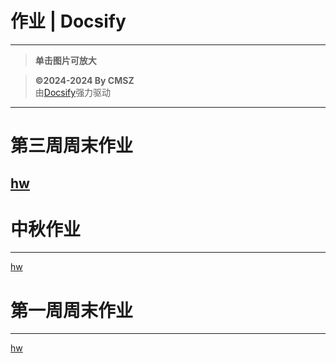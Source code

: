 <h1> 作业 | Docsify </h1>

-----
> **单击图片可放大**

> **©2024-2024 By CMSZ**  
> 由[Docsify](https://docsify.js.org/)强力驱动
-----
# 第三周周末作业 #
[hw](../hw/3.md ':include :type=markdown')
-----
# 中秋作业 #
-----
[hw](../hw/2.md ':include :type=markdown')
# 第一周周末作业 #
-----
[hw](../hw/1.md ':include :type=markdown')
